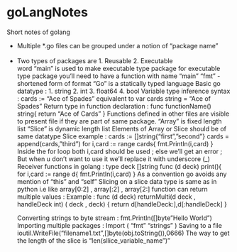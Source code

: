 # goLangNotes
Short notes of golang


<ul>
<li>
Multiple *.go files can be grouped under a notion of “package name” </li>
</br>
<li>
Two types of packages are 1. Reusable 2. Executable
</li>
word “main” is used to make executable type package
for executable type package you’ll need to have a function with name “main”
“fmt” - shortened form of format
“Go” is a statically typed language
Basic go datatype : 1. string 2. int 3. float64 4. bool
Variable type inference syntax : 
cards := “Ace of Spades”
equivalent to  var cards string = “Ace of Spades”
Return type in function declaration : 
func functionName() string{
	return “Ace of Cards”
}
Functions defined in other files are visible to present file if they are part of same package.
“Array” is fixed length list 
“Slice” is dynamic length list
Elements of Array or Slice should be of same datatype
Slice example : 
cards := []string{“first”,”second”}
cards = append(cards,”third”)
for i,card := range cards{
       fmt.Println(i,card)
}
Inside the for loop both i,card should be used ; else we’ll get an error ; But when u don’t want to use it we’ll replace it with underscore (_)
Receiver functions in golang : 
type deck []string
func (d deck) print(){
   for i,card := range d{
        fmt.Println(i,card)
   }
As a convention go avoids any mention of “this” and “self”
Slicing on a slice data type is same as in python i.e like array[0:2] , array[:2] , array[2:]
function can return multiple values : 
Example : 
func (d deck) returnMulti(d deck , handleDeck int) ( deck , deck) {
     return d[handleDeck:],d[:handleDeck]
}

Converting strings to byte stream : 
fmt.Println([]byte”Hello World”)
Importing multiple packages : 
Import (
“fmt”
“strings”
)
Saving to a file
ioutil.WriteFile(“filename1.txt”,[]byte(obj.toString()),0666)
The way to get the length of the slice is “len(sllice_variable_name”)”

</ul>
